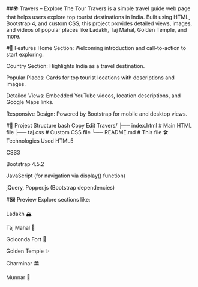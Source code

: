 ##🌍 Travers – Explore The Tour
Travers is a simple travel guide web page that helps users explore top tourist destinations in India. Built using HTML, Bootstrap 4, and custom CSS, this project provides detailed views, images, and videos of popular places like Ladakh, Taj Mahal, Golden Temple, and more.

#🚀 Features
Home Section: Welcoming introduction and call-to-action to start exploring.

Country Section: Highlights India as a travel destination.

Popular Places: Cards for top tourist locations with descriptions and images.

Detailed Views: Embedded YouTube videos, location descriptions, and Google Maps links.

Responsive Design: Powered by Bootstrap for mobile and desktop views.

#📁 Project Structure
bash
Copy
Edit
Travers/
├── index.html         # Main HTML file
├── taj.css            # Custom CSS file
└── README.md          # This file
🛠️ Technologies Used
HTML5

CSS3

Bootstrap 4.5.2

JavaScript (for navigation via display() function)

jQuery, Popper.js (Bootstrap dependencies)

#🖼️ Preview
Explore sections like:

Ladakh 🏔️

Taj Mahal 🕌

Golconda Fort 🏰

Golden Temple ✨

Charminar 🏛️

Munnar 🌿
